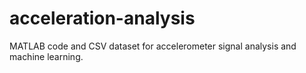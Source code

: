 # acceleration-analysis
MATLAB code and CSV dataset for accelerometer signal analysis and machine learning.
